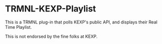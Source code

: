 # TRMNL-KEXP-Playlist

This is a TRMNL plug-in that polls KEXP's public API, and displays their Real Time Playlist.

This is not endorsed by the fine folks at KEXP.

